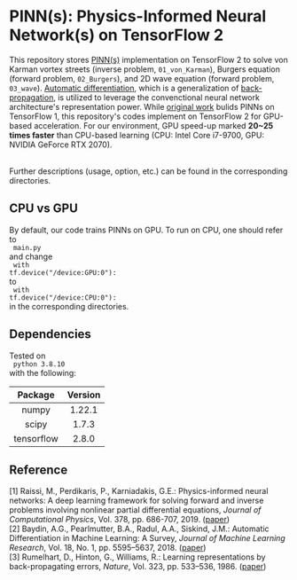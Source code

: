 # PINN(s): Physics-Informed Neural Network(s) on TensorFlow 2

This repository stores [PINN(s)](https://doi.org/10.1016/j.jcp.2018.10.045) implementation on TensorFlow 2 to solve von Karman vortex streets (inverse problem, <code>01_von_Karman</code>), Burgers equation (forward problem, <code>02_Burgers</code>), and 2D wave equation (forward problem, <code>03_wave</code>). [Automatic differentiation](https://arxiv.org/abs/1502.05767), which is a generalization of [back-propagation](https://doi.org/10.1038/323533a0), is utilized to leverage the convenctional neural network architecture's representation power. While [original work](https://github.com/maziarraissi/PINNs) bulids PINNs on TensorFlow 1, this repository's codes implement on TensorFlow 2 for GPU-based acceleration. For our environment, GPU speed-up marked **20~25 times faster** than CPU-based learning (CPU: Intel Core i7-9700, GPU: NVIDIA GeForce RTX 2070). 

<br>
Further descriptions (usage, option, etc.) can be found in the corresponding directories. 

## CPU vs GPU
By default, our code trains PINNs on GPU. To run on CPU, one should refer to
<br>
<code>
  main.py
</code>
<br>
and change 
<br>
<code>
  with tf.device("/device:GPU:0"):
</code>
<br>
to
<br>
<code>
  with tf.device("/device:CPU:0"):
</code>
<br>
in the corresponding directories. 

## Dependencies
Tested on 
<br>
<code>
  python 3.8.10
</code>
<br>
with the following:

|Package                      |Version|
| :---: | :---: |
|numpy                        |1.22.1|
|scipy                        |1.7.3|
|tensorflow                   |2.8.0|

## Reference
[1] Raissi, M., Perdikaris, P., Karniadakis, G.E.: Physics-informed neural networks: A deep learning framework for solving forward and inverse problems involving nonlinear partial differential equations, *Journal of Computational Physics*, Vol. 378, pp. 686-707, 2019. ([paper](https://doi.org/10.1016/j.jcp.2018.10.045))
<br>
[2] Baydin, A.G., Pearlmutter, B.A., Radul, A.A., Siskind, J.M.: Automatic Differentiation in Machine Learning: A Survey, *Journal of Machine Learning Research*, Vol. 18, No. 1, pp. 5595–5637, 2018. ([paper](https://arxiv.org/abs/1502.05767))
<br>
[3] Rumelhart, D., Hinton, G., Williams, R.: Learning representations by back-propagating errors, *Nature*, Vol. 323, pp. 533–536, 1986. ([paper](https://doi.org/10.1038/323533a0))
